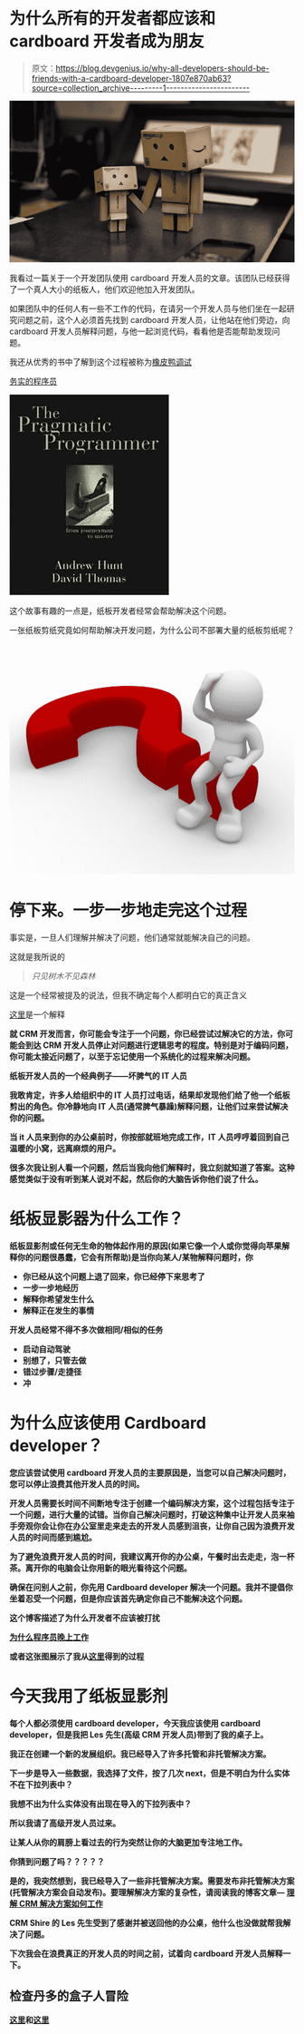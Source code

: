 # 为什么所有的开发者都应该和 cardboard 开发者成为朋友

> 原文：<https://blog.devgenius.io/why-all-developers-should-be-friends-with-a-cardboard-developer-1807e870ab63?source=collection_archive---------1----------------------->

![](img/9490e8895486041ded3a8702ce7f2404.png)

我看过一篇关于一个开发团队使用 cardboard 开发人员的文章。该团队已经获得了一个真人大小的纸板人，他们欢迎他加入开发团队。

如果团队中的任何人有一些不工作的代码，在请另一个开发人员与他们坐在一起研究问题之前，这个人必须首先找到 cardboard 开发人员，让他站在他们旁边，向 cardboard 开发人员解释问题，与他一起浏览代码，看看他是否能帮助发现问题。

我还从优秀的书中了解到这个过程被称为[橡皮鸭调试](http://en.wikipedia.org/wiki/Rubber_duck_debugging)

[务实的程序员](http://www.amazon.co.uk/gp/product/020161622X/ref=as_li_tl?ie=UTF8&camp=1634&creative=19450&creativeASIN=020161622X&linkCode=as2&tag=hsdcb-21&linkId=EFCAUNSGDED4IO4X)

![](img/b75fb04c40f6216047e66c34307cfd3c.png)

这个故事有趣的一点是，纸板开发者经常会帮助解决这个问题。

一张纸板剪纸究竟如何帮助解决开发问题，为什么公司不部署大量的纸板剪纸呢？

![](img/c47c900c2d48677f49c4fe76f6f8c08a.png)

# 停下来。一步一步地走完这个过程

事实是，一旦人们理解并解决了问题，他们通常就能解决自己的问题。

这就是我所说的

> *只见树木不见森林*

这是一个经常被提及的说法，但我不确定每个人都明白它的真正含义

[这里](https://www.englishclub.com/ref/esl/Idioms/Plants/can_t_see_the_wood_for_the_trees_148.htm)是一个解释

**就 CRM 开发而言，你可能会专注于一个问题，你已经尝试过解决它的方法，你可能会到达 CRM 开发人员停止对问题进行逻辑思考的程度。特别是对于编码问题，你可能太接近问题了，以至于忘记使用一个系统化的过程来解决问题。**

**纸板开发人员的一个经典例子——坏脾气的 IT 人员**

**我敢肯定，许多人给组织中的 IT 人员打过电话，结果却发现他们给了他一个纸板剪出的角色。你冷静地向 IT 人员(通常脾气暴躁)解释问题，让他们过来尝试解决你的问题。**

**当 it 人员来到你的办公桌前时，你按部就班地完成工作，IT 人员哼哼着回到自己温暖的小窝，远离麻烦的用户。**

**很多次我让别人看一个问题，然后当我向他们解释时，我立刻就知道了答案。这种感觉类似于没有听到某人说对不起，然后你的大脑告诉你他们说了什么。**

# **纸板显影器为什么工作？**

**纸板显影剂或任何无生命的物体起作用的原因(如果它像一个人或你觉得向苹果解释你的问题很愚蠢，它会有所帮助)是当你向某人/某物解释问题时，你**

*   **你已经从这个问题上退了回来，你已经停下来思考了**
*   **一步一步地经历**
*   **解释你希望发生什么**
*   **解释正在发生的事情**

**开发人员经常不得不多次做相同/相似的任务**

*   **启动自动驾驶**
*   **别想了，只管去做**
*   **错过步骤/走捷径**
*   **冲**

# **为什么应该使用 Cardboard developer？**

**您应该尝试使用 cardboard 开发人员的主要原因是，当您可以自己解决问题时，您可以停止浪费其他开发人员的时间。**

**开发人员需要长时间不间断地专注于创建一个编码解决方案，这个过程包括专注于一个问题，进行大量的试错。当你自己解决问题时，打破这种集中让开发人员来袖手旁观你会让你在办公室里走来走去的开发人员感到沮丧，让你自己因为浪费开发人员的时间而感到尴尬。**

**为了避免浪费开发人员的时间，我建议离开你的办公桌，午餐时出去走走，泡一杯茶。离开你的电脑会让你用新的眼光看待这个问题。**

**确保在问别人之前，你先用 Cardboard developer 解决一个问题。我并不提倡你坐着忍受一个问题，但是你应该首先确定你自己不能解决这个问题。**

**这个博客描述了为什么开发者不应该被打扰**

**[为什么程序员晚上工作](http://swizec.com/blog/why-programmers-work-at-night/swizec/3198)**

**或者这张图展示了我从[这里](http://www.reddit.com/r/programming/comments/2ksr00/do_not_disturb_why_programmers_need_doors/)得到的过程**

# **今天我用了纸板显影剂**

**每个人都必须使用 cardboard developer，今天我应该使用 cardboard developer，但是我把 Les 先生(高级 CRM 开发人员)带到了我的桌子上。**

**我正在创建一个新的发展组织。我已经导入了许多托管和非托管解决方案。**

**下一步是导入一些数据，我选择了文件，按了几次 next，但是不明白为什么实体不在下拉列表中？**

**我想不出为什么实体没有出现在导入的下拉列表中？**

**所以我请了高级开发人员过来。**

**让某人从你的肩膀上看过去的行为突然让你的大脑更加专注地工作。**

**你猜到问题了吗？？？？？**

**是的，我突然想到，我已经导入了一些非托管解决方案。需要发布非托管解决方案(托管解决方案会自动发布)。要理解解决方案的复杂性，请阅读我的博客文章— [理解 CRM 解决方案如何工作](https://crmbusiness.wordpress.com/2014/03/31/crm-2013-overview-of-solutions/)**

**CRM Shire 的 Les 先生受到了感谢并被送回他的办公桌，他什么也没做就帮我解决了问题。**

**下次我会在浪费真正的开发人员的时间之前，试着向 cardboard 开发人员解释一下。**

## **检查丹多的盒子人冒险**

**[这里](http://bonjourlife.com/adventures-of-cardboard-man-danbo/)和[这里](https://www.pinterest.com/kjdb6/dando/)**